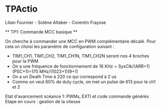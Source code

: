 # TPActio

Lilian Fournier - Solène Altaber - Corentin Fraysse

** TP1: Commande MCC basique **  

On cherche à commander une MCC en PWM complémentaire décalé.
Pour cela on choisi les paramètre de configuration suivant :
- TIM1_CH1, TIM1_CH2, TIM1_CH1N, TIM1_CH2N seront nos 4 broches pour la PWM
- On a une fréquence de fonctionnement de 16 KHz = SysClk/(ARR+1)(PSC+1)=170 MHz/(1023+1)(9+1)
- On a un Death Time à 220 ce qui correspond à 2 us
- Comme on veut 60% de duty cycle, on met un pulse de 613 pour le ch1 et 2

Etat d'avancement scéance 1: PWMs, EXTI et code commande générés 
Etape en cours : gestion de la vitesse

